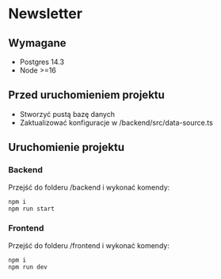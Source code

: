 # Newsletter

## Wymagane

- Postgres 14.3
- Node >=16


## Przed uruchomieniem projektu

- Stworzyć pustą bazę danych
- Zaktualizować konfiguracje w /backend/src/data-source.ts

## Uruchomienie projektu

### Backend
Przejść do folderu /backend i wykonać komendy:

    npm i
    npm run start

### Frontend
Przejść do folderu /frontend i wykonać komendy:

    npm i
    npm run dev
